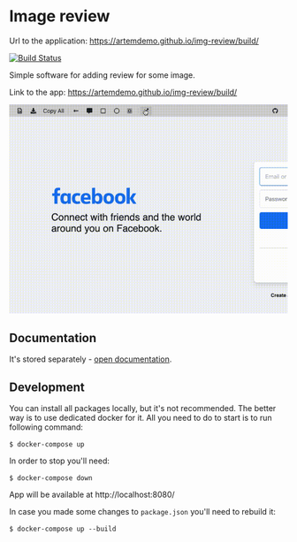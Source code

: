 # Image review

Url to the application: https://artemdemo.github.io/img-review/build/

[![Build Status](https://travis-ci.org/artemdemo/img-review.svg?branch=master)](https://travis-ci.org/artemdemo/img-review)

Simple software for adding review for some image.

Link to the app: https://artemdemo.github.io/img-review/build/

[![IMG review - functionality](./screenshots/img-review_functionality.gif)](https://artemdemo.github.io/img-review/build/)

## Documentation

It's stored separately - [open documentation](./documentation/README.md).


## Development

You can install all packages locally, but it's not recommended.
The better way is to use dedicated docker for it.
All you need to do to start is to run following command:

```
$ docker-compose up
```

In order to stop you'll need:

```
$ docker-compose down
```

App will be available at http://localhost:8080/

In case you made some changes to `package.json` you'll need to rebuild it:

```
$ docker-compose up --build
```
